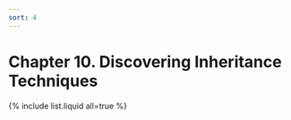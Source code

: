 ```yaml
---
sort: 4
---
```


# Chapter 10. Discovering Inheritance Techniques

{% include list.liquid all=true %}
